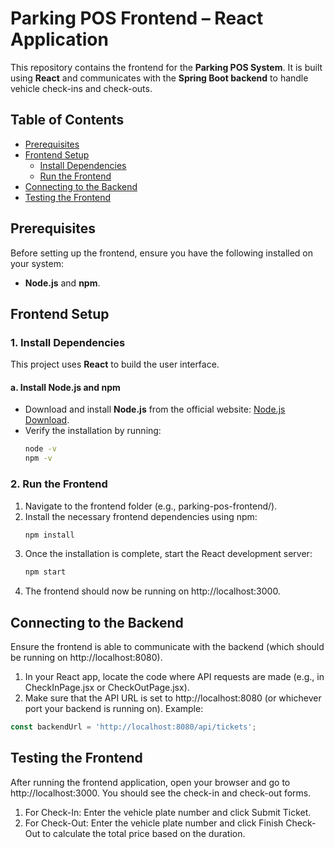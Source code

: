 # Parking POS Frontend – React Application

This repository contains the frontend for the **Parking POS System**. It is built using **React** and communicates with the **Spring Boot backend** to handle vehicle check-ins and check-outs.

## Table of Contents
- [Prerequisites](#prerequisites)
- [Frontend Setup](#frontend-setup)
  - [Install Dependencies](#install-dependencies)
  - [Run the Frontend](#run-the-frontend)
- [Connecting to the Backend](#connecting-to-the-backend)
- [Testing the Frontend](#testing-the-frontend)

## Prerequisites

Before setting up the frontend, ensure you have the following installed on your system:
- **Node.js** and **npm**.

## Frontend Setup

### 1. Install Dependencies
This project uses **React** to build the user interface.

#### a. **Install Node.js and npm**
- Download and install **Node.js** from the official website: [Node.js Download](https://nodejs.org/).
- Verify the installation by running:
  ```bash
  node -v
  npm -v
  ```
### 2. Run the Frontend
1. Navigate to the frontend folder (e.g., parking-pos-frontend/).
2. Install the necessary frontend dependencies using npm:
    ```bash
    npm install
    ```
3. Once the installation is complete, start the React development server:
    ```bash
    npm start
    ```
4. The frontend should now be running on http://localhost:3000.

## Connecting to the Backend

Ensure the frontend is able to communicate with the backend (which should be running on http://localhost:8080).
1. In your React app, locate the code where API requests are made (e.g., in CheckInPage.jsx or CheckOutPage.jsx).
2. Make sure that the API URL is set to http://localhost:8080 (or whichever port your backend is running on).
Example:
```javascript
const backendUrl = 'http://localhost:8080/api/tickets';
```

## Testing the Frontend

After running the frontend application, open your browser and go to http://localhost:3000. You should see the check-in and check-out forms.
1. For Check-In: Enter the vehicle plate number and click Submit Ticket.
2. For Check-Out: Enter the vehicle plate number and click Finish Check-Out to calculate the total price based on the duration.